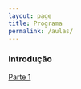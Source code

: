 ```yaml
---
layout: page
title: Programa
permalink: /aulas/
---
```




### Introdução
 

[Parte 1](slides/parte01/parte01.html)


